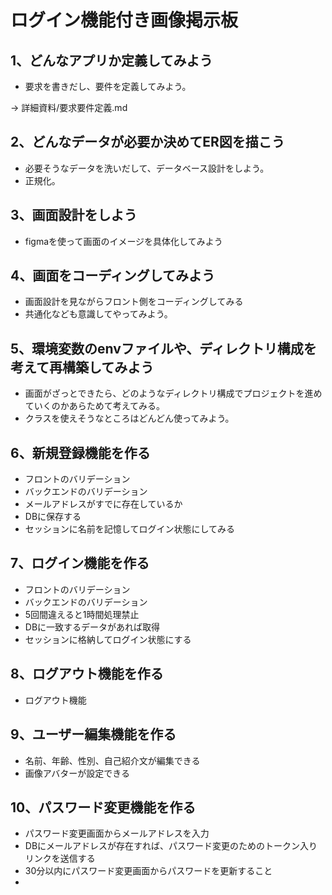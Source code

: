 # ログイン機能付き画像掲示板


## 1、どんなアプリか定義してみよう
- 要求を書きだし、要件を定義してみよう。

→ 詳細資料/要求要件定義.md

## 2、どんなデータが必要か決めてER図を描こう
- 必要そうなデータを洗いだして、データベース設計をしよう。
- 正規化。

## 3、画面設計をしよう
- figmaを使って画面のイメージを具体化してみよう


## 4、画面をコーディングしてみよう
- 画面設計を見ながらフロント側をコーディングしてみる
- 共通化なども意識してやってみよう。

## 5、環境変数のenvファイルや、ディレクトリ構成を考えて再構築してみよう
- 画面がざっとできたら、どのようなディレクトリ構成でプロジェクトを進めていくのかあらためて考えてみる。
- クラスを使えそうなところはどんどん使ってみよう。

## 6、新規登録機能を作る
- フロントのバリデーション
- バックエンドのバリデーション
- メールアドレスがすでに存在しているか
- DBに保存する
- セッションに名前を記憶してログイン状態にしてみる

## 7、ログイン機能を作る
- フロントのバリデーション
- バックエンドのバリデーション
- 5回間違えると1時間処理禁止
- DBに一致するデータがあれば取得
- セッションに格納してログイン状態にする

## 8、ログアウト機能を作る
- ログアウト機能

## 9、ユーザー編集機能を作る
- 名前、年齢、性別、自己紹介文が編集できる
- 画像アバターが設定できる

## 10、パスワード変更機能を作る
- パスワード変更画面からメールアドレスを入力
- DBにメールアドレスが存在すれば、パスワード変更のためのトークン入りリンクを送信する
- 30分以内にパスワード変更画面からパスワードを更新すること
- 